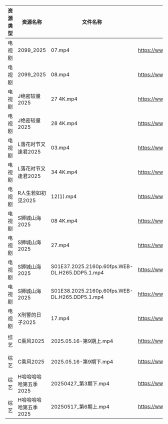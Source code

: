 | 资源类型 | 资源名称          | 文件名称                                           | 分享链接                                 | 更新时间                |
| ---- | ------------- | ---------------------------------------------- | ------------------------------------ | ------------------- |
| 电视剧  | 2099_2025     | 07.mp4                                         | https://www.alipan.com/s/GXigMRaVR89 | 2025-05-17 14:05:06 |
| 电视剧  | 2099_2025     | 08.mp4                                         | https://www.alipan.com/s/GXigMRaVR89 | 2025-05-17 14:05:05 |
| 电视剧  | J绝密较量2025     | 27 4K.mp4                                      | https://www.alipan.com/s/mzzBES5zNic | 2025-05-17 00:05:19 |
| 电视剧  | J绝密较量2025     | 28 4K.mp4                                      | https://www.alipan.com/s/mzzBES5zNic | 2025-05-17 00:05:19 |
| 电视剧  | L落花时节又逢君2025  | 03.mp4                                         | https://www.alipan.com/s/cQFMhDnX7Xh | 2025-05-17 13:05:24 |
| 电视剧  | L落花时节又逢君2025  | 34 4K.mp4                                      | https://www.alipan.com/s/cQFMhDnX7Xh | 2025-05-17 19:05:24 |
| 电视剧  | R人生若如初见2025   | 12(1).mp4                                      | https://www.alipan.com/s/ZQ9cL77ZgpR | 2025-05-17 13:05:28 |
| 电视剧  | S狮城山海2025     | 08 4K.mp4                                      | https://www.alipan.com/s/2BMy6HL58NJ | 2025-05-17 13:05:33 |
| 电视剧  | S狮城山海2025     | 27.mp4                                         | https://www.alipan.com/s/2BMy6HL58NJ | 2025-05-17 13:05:33 |
| 电视剧  | S狮城山海2025     | S01E37.2025.2160p.60fps.WEB-DL.H265.DDP5.1.mp4 | https://www.alipan.com/s/2BMy6HL58NJ | 2025-05-17 14:05:35 |
| 电视剧  | S狮城山海2025     | S01E38.2025.2160p.60fps.WEB-DL.H265.DDP5.1.mp4 | https://www.alipan.com/s/2BMy6HL58NJ | 2025-05-17 14:05:35 |
| 电视剧  | X刑警的日子2025    | 17.mp4                                         | https://www.alipan.com/s/vQMynV1F9gY | 2025-05-17 13:05:41 |
| 综艺   | C乘风2025       | 2025.05.16-第9期上.mp4                            | https://www.alipan.com/s/MpfQaAMy4Ly | 2025-05-17 08:05:47 |
| 综艺   | C乘风2025       | 2025.05.16-第9期下.mp4                            | https://www.alipan.com/s/MpfQaAMy4Ly | 2025-05-17 08:05:46 |
| 综艺   | H哈哈哈哈哈第五季2025 | 20250427_第3期下.mp4                              | https://www.alipan.com/s/xGAPLokKzoj | 2025-05-17 13:06:01 |
| 综艺   | H哈哈哈哈哈第五季2025 | 20250517_第6期上.mp4                              | https://www.alipan.com/s/xGAPLokKzoj | 2025-05-17 14:06:01 |
